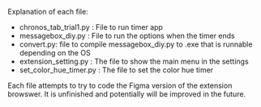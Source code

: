 Explanation of each file:

- chronos_tab_trial1.py : File to run timer app
- messagebox_diy.py : File to run the options when the timer ends
- convert.py: file to compile messagebox_diy.py to .exe that is runnable depending on the OS 
- extension_setting.py : The file to show the main menu in the settings
- set_color_hue_timer.py : The file to set the color hue timer 

Each file attempts to try to code the Figma version of the extension browswer. It is unfinished and potentially will be improved in the future. 
